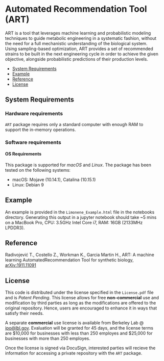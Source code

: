 # Automated Recommendation Tool (ART)

ART is a tool that leverages machine learning and probabilistic modeling techniques to guide metabolic engineering in a systematic fashion, without the need for a full mechanistic understanding of the biological system. Using sampling-based optimization, ART provides a set of recommended strains to be built in the next engineering cycle in order to achieve the given objective, alongside probabilistic predictions of their production levels.

<!-- - [Documentation](#documentation) -->
- [System Requirements](#system-requirements)
- [Example](#example)
- [Reference](#reference)
- [License](#license)

## System Requirements

### Hardware requirements
`ART` package requires only a standard computer with enough RAM to support the in-memory operations.

### Software requirements
#### OS Requirements
This package is supported for *macOS* and *Linux*. The package has been tested on the following systems:
+ macOS: Mojave (10.14.1), Catalina (10.15.1)
+ Linux: Debian 9

## Example

An example is provided in the `Limonene_Example.html` file in the notebooks directory.
Generating this output in a jupyter notebook should take ~5 mins on a MacBook Pro, CPU: 3.5GHz Intel Core i7, RAM: 16GB (2133MHz LPDDR3).


## Reference

Radivojević T., Costello Z., Workman K., Garcia Martin H., ART: A machine learning AutomatedRecommendation Tool for synthetic biology, [arXiv:1911.11091](https://arxiv.org/abs/1911.11091)


## License

This code is distributed under the license specified in the `License.pdf` file and is *Patent Pending*. This license allows for free **non-commercial** use and modification by third parties as long as the modifications are offered to the original repository. Hence, users are encouraged to enhance it in ways that satisfy their needs.

A separate **commercial** use license is available from Berkeley Lab @ ipo@lbl.gov. Evaluation will be granted for 45 days, and the license terms are $10,000 for businesses with less than 250 employes and $25,000 for businesses with more than 250 employes.

Once the license is signed via DocuSign, interested parties will recieve the information for accessing a private repository with the `ART` package.

